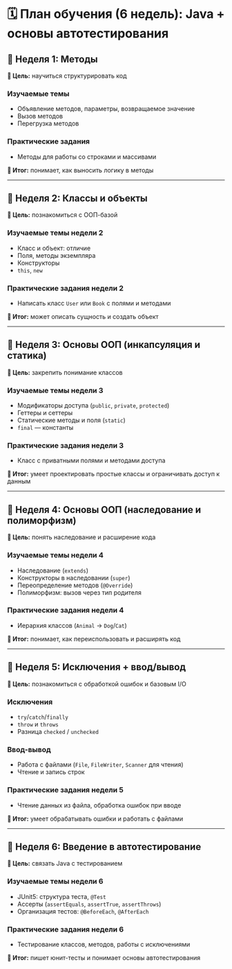 # 🗓 План обучения (6 недель): Java + основы автотестирования

## 🔹 Неделя 1: Методы

**🎯 Цель:** научиться структурировать код

### Изучаемые темы

- Объявление методов, параметры, возвращаемое значение
- Вызов методов
- Перегрузка методов

### Практические задания

- Методы для работы со строками и массивами

**📌 Итог:** понимает, как выносить логику в методы

---

## 🔹 Неделя 2: Классы и объекты

**🎯 Цель:** познакомиться с ООП-базой

### Изучаемые темы недели 2

- Класс и объект: отличие
- Поля, методы экземпляра
- Конструкторы
- `this`, `new`

### Практические задания недели 2

- Написать класс `User` или `Book` с полями и методами

**📌 Итог:** может описать сущность и создать объект

---

## 🔹 Неделя 3: Основы ООП (инкапсуляция и статика)

**🎯 Цель:** закрепить понимание классов

### Изучаемые темы недели 3

- Модификаторы доступа (`public`, `private`, `protected`)
- Геттеры и сеттеры
- Статические методы и поля (`static`)
- `final` — константы

### Практические задания недели 3

- Класс с приватными полями и методами доступа

**📌 Итог:** умеет проектировать простые классы и ограничивать доступ к данным

---

## 🔹 Неделя 4: Основы ООП (наследование и полиморфизм)

**🎯 Цель:** понять наследование и расширение кода

### Изучаемые темы недели 4

- Наследование (`extends`)
- Конструкторы в наследовании (`super`)
- Переопределение методов (`@Override`)
- Полиморфизм: вызов через тип родителя

### Практические задания недели 4

- Иерархия классов (`Animal` → `Dog`/`Cat`)

**📌 Итог:** понимает, как переиспользовать и расширять код

---

## 🔹 Неделя 5: Исключения + ввод/вывод

**🎯 Цель:** познакомиться с обработкой ошибок и базовым I/O

### Исключения

- `try`/`catch`/`finally`
- `throw` и `throws`
- Разница `checked` / `unchecked`

### Ввод-вывод

- Работа с файлами (`File`, `FileWriter`, `Scanner` для чтения)
- Чтение и запись строк

### Практические задания недели 5

- Чтение данных из файла, обработка ошибок при вводе

**📌 Итог:** умеет обрабатывать ошибки и работать с файлами

---

## 🔹 Неделя 6: Введение в автотестирование

**🎯 Цель:** связать Java с тестированием

### Изучаемые темы недели 6

- JUnit5: структура теста, `@Test`
- Ассерты (`assertEquals`, `assertTrue`, `assertThrows`)
- Организация тестов: `@BeforeEach`, `@AfterEach`

### Практические задания недели 6

- Тестирование классов, методов, работы с исключениями

**📌 Итог:** пишет юнит-тесты и понимает основы автотестирования
